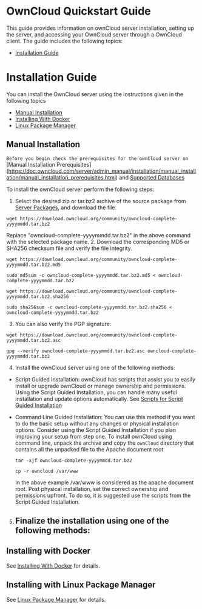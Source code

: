 # OwnCloud Quickstart Guide
This guide provides information on ownCloud server installation, setting up the server, and accessing your OwnCloud server through a OwnCloud client.
The guide includes the following topics:

- [Installation Guide](https://github.com/rishabh06/RedHat-Test/wiki/Installation-Guide)



# Installation Guide

You can install the OwnCloud server using the instructions given in the following topics

- [Manual Installation](#MANINST)
- [Installing With Docker](#DOCKINST)
- [Linux Package Manager](#LPMINST)


## <a name="MANINST"></a>Manual Installation
`Before you begin check the prerequisites for the ownCloud server on` [Manual Installation Prerequisites] (https://doc.owncloud.com/server/admin_manual/installation/manual_installation/manual_installation_prerequisites.html) and [Supported Databases](https://doc.owncloud.com/server/admin_manual/installation/manual_installation/manual_installation_db.html)

To install the ownCloud server perform the following steps:
1. Select the desired zip or tar.bz2 archive of the source package from [Server Packages](https://owncloud.com/download-server/#instructions-server), and download the file.
```shell
wget https://download.owncloud.org/community/owncloud-complete-yyyymmdd.tar.bz2
```
Replace "owncloud-complete-yyyymmdd.tar.bz2" in the above command with the selected package name.
2. Download the corresponding MD5 or SHA256 checksum file and verify the file integrity.
```shell
wget https://download.owncloud.org/community/owncloud-complete-yyyymmdd.tar.bz2.md5

sudo md5sum -c owncloud-complete-yyyymmdd.tar.bz2.md5 < owncloud-complete-yyyymmdd.tar.bz2
```
```shell
wget https://download.owncloud.org/community/owncloud-complete-yyyymmdd.tar.bz2.sha256

sudo sha256sum -c owncloud-complete-yyyymmdd.tar.bz2.sha256 < owncloud-complete-yyyymmdd.tar.bz2
```
3. You can also verify the PGP signature:
```shell
wget https://download.owncloud.org/community/owncloud-complete-yyyymmdd.tar.bz2.asc

gpg --verify owncloud-complete-yyyymmdd.tar.bz2.asc owncloud-complete-yyyymmdd.tar.bz2
```
4. Install the ownCloud server using one of the following methods:
   
 - Script Guided Installation: ownCloud has scripts that assist you to easily install or upgrade ownCloud or manage ownership and permissions. 
Using the Script Guided Installation, you can handle many useful installation and update options automatically. See [Scripts for Script Guided Installation](https://doc.owncloud.com/server/admin_manual/installation/manual_installation/script_guided_install.html)

- Command Line Guided Installation: You can use this method if you want to do the basic setup without any changes or physical installation options. Consider using the Script Guided Installation if you plan improving your setup from step one.
To install ownCloud using command line, unpack the archive and copy the `ownCloud` directory that contains all the unpacked file to the Apache document root
   ```shell
   tar -xjf owncloud-complete-yyyymmdd.tar.bz2
   
   cp -r owncloud /var/www
   ```
   In the above example /var/www is considered as the apache document root.
   Post physical installation, set the correct ownership and permissions upfront. To do so, it is suggested use the scripts from the Script Guided Installation.
   
5. Finalize the installation using one of the following methods:
   - 


## <a name="DOCKINST"></a>Installing with Docker
See [Installing With Docker](https://doc.owncloud.com/server/admin_manual/installation/docker/) for details.

## <a name="LPMINST"></a>Installing with Linux Package Manager

See [Linux Package Manager](https://doc.owncloud.com/server/admin_manual/installation/linux_packetmanager_install.html) for details.
